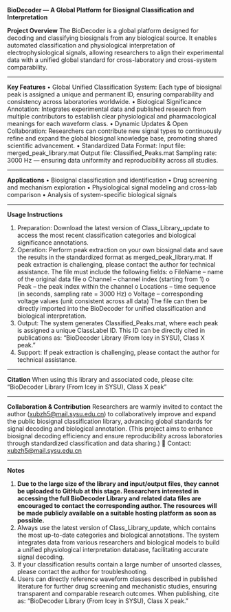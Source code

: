 **BioDecoder — A Global Platform for Biosignal Classification and Interpretation**

**Project Overview**
The BioDecoder is a global platform designed for decoding and classifying biosignals from any biological source. It enables automated classification and physiological interpretation of electrophysiological signals, allowing researchers to align their experimental data with a unified global standard for cross-laboratory and cross-system comparability.
________________________________________
**Key Features**
•	Global Unified Classification System:
Each type of biosignal peak is assigned a unique and permanent ID, ensuring comparability and consistency across laboratories worldwide.
•	Biological Significance Annotation:
Integrates experimental data and published research from multiple contributors to establish clear physiological and pharmacological meanings for each waveform class.
•	Dynamic Updates & Open Collaboration:
Researchers can contribute new signal types to continuously refine and expand the global biosignal knowledge base, promoting shared scientific advancement.
•	Standardized Data Format:
Input file: merged_peak_library.mat
Output file: Classified_Peaks.mat
Sampling rate: 3000 Hz — ensuring data uniformity and reproducibility across all studies.
________________________________________
**Applications**
•	Biosignal classification and identification
•	Drug screening and mechanism exploration
•	Physiological signal modeling and cross-lab comparison
•	Analysis of system-specific biological signals
________________________________________
**Usage Instructions**
1.	Preparation:
Download the latest version of Class_Library_update to access the most recent classification categories and biological significance annotations.
2.	Operation:
Perform peak extraction on your own biosignal data and save the results in the standardized format as merged_peak_library.mat. If peak extraction is challenging, please contact the author for technical assistance. The file must include the following fields:
o	FileName – name of the original data file
o	Channel – channel index (starting from 1)
o	Peak – the peak index within the channel
o	Locations – time sequence (in seconds, sampling rate = 3000 Hz)
o	Voltage – corresponding voltage values (unit consistent across all data)
The file can then be directly imported into the BioDecoder for unified classification and biological interpretation.
3.	Output:
The system generates Classified_Peaks.mat, where each peak is assigned a unique ClassLabel ID.
This ID can be directly cited in publications as:
“BioDecoder Library (From Icey in SYSU), Class X peak.”
4.	Support:
If peak extraction is challenging, please contact the author for technical assistance.
________________________________________
**Citation**
When using this library and associated code, please cite:
“BioDecoder Library (From Icey in SYSU), Class X peak”
________________________________________
**Collaboration & Contribution**
Researchers are warmly invited to contact the author (xubzh5@mail.sysu.edu.cn) to collaboratively improve and expand the public biosignal classification library, advancing global standards for signal decoding and biological annotation.
(This project aims to enhance biosignal decoding efficiency and ensure reproducibility across laboratories through standardized classification and data sharing.)
📧 Contact: xubzh5@mail.sysu.edu.cn
________________________________________
**Notes**
1.	**Due to the large size of the library and input/output files, they cannot be uploaded to GitHub at this stage. Researchers interested in accessing the full BioDecoder Library and related data files are encouraged to contact the corresponding author. The resources will be made publicly available on a suitable hosting platform as soon as possible.**
2.	Always use the latest version of Class_Library_update, which contains the most up-to-date categories and biological annotations. The system integrates data from various researchers and biological models to build a unified physiological interpretation database, facilitating accurate signal decoding.
3.	If your classification results contain a large number of unsorted classes, please contact the author for troubleshooting.
4.	Users can directly reference waveform classes described in published literature for further drug screening and mechanistic studies, ensuring transparent and comparable research outcomes. When publishing, cite as:
“BioDecoder Library (From Icey in SYSU), Class X peak.”
